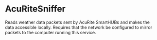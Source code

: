 # AcuRiteSniffer
Reads weather data packets sent by AcuRite SmartHUBs and makes the data accessible locally.  Requires that the network be configured to mirror packets to the computer running this service.
